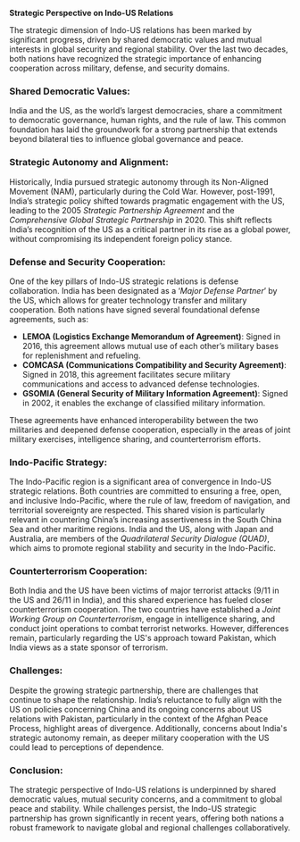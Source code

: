**Strategic Perspective on Indo-US Relations**

The strategic dimension of Indo-US relations has been marked by significant progress, driven by shared democratic values and mutual interests in global security and regional stability. Over the last two decades, both nations have recognized the strategic importance of enhancing cooperation across military, defense, and security domains.

### **Shared Democratic Values:**
India and the US, as the world’s largest democracies, share a commitment to democratic governance, human rights, and the rule of law. This common foundation has laid the groundwork for a strong partnership that extends beyond bilateral ties to influence global governance and peace.

### **Strategic Autonomy and Alignment:**
Historically, India pursued strategic autonomy through its Non-Aligned Movement (NAM), particularly during the Cold War. However, post-1991, India’s strategic policy shifted towards pragmatic engagement with the US, leading to the 2005 *Strategic Partnership Agreement* and the *Comprehensive Global Strategic Partnership* in 2020. This shift reflects India’s recognition of the US as a critical partner in its rise as a global power, without compromising its independent foreign policy stance.

### **Defense and Security Cooperation:**
One of the key pillars of Indo-US strategic relations is defense collaboration. India has been designated as a ‘*Major Defense Partner*’ by the US, which allows for greater technology transfer and military cooperation. Both nations have signed several foundational defense agreements, such as:
- **LEMOA (Logistics Exchange Memorandum of Agreement)**: Signed in 2016, this agreement allows mutual use of each other’s military bases for replenishment and refueling.
- **COMCASA (Communications Compatibility and Security Agreement)**: Signed in 2018, this agreement facilitates secure military communications and access to advanced defense technologies.
- **GSOMIA (General Security of Military Information Agreement)**: Signed in 2002, it enables the exchange of classified military information.

These agreements have enhanced interoperability between the two militaries and deepened defense cooperation, especially in the areas of joint military exercises, intelligence sharing, and counterterrorism efforts.

### **Indo-Pacific Strategy:**
The Indo-Pacific region is a significant area of convergence in Indo-US strategic relations. Both countries are committed to ensuring a free, open, and inclusive Indo-Pacific, where the rule of law, freedom of navigation, and territorial sovereignty are respected. This shared vision is particularly relevant in countering China’s increasing assertiveness in the South China Sea and other maritime regions. India and the US, along with Japan and Australia, are members of the *Quadrilateral Security Dialogue (QUAD)*, which aims to promote regional stability and security in the Indo-Pacific.

### **Counterterrorism Cooperation:**
Both India and the US have been victims of major terrorist attacks (9/11 in the US and 26/11 in India), and this shared experience has fueled closer counterterrorism cooperation. The two countries have established a *Joint Working Group on Counterterrorism*, engage in intelligence sharing, and conduct joint operations to combat terrorist networks. However, differences remain, particularly regarding the US's approach toward Pakistan, which India views as a state sponsor of terrorism.

### **Challenges:**
Despite the growing strategic partnership, there are challenges that continue to shape the relationship. India’s reluctance to fully align with the US on policies concerning China and its ongoing concerns about US relations with Pakistan, particularly in the context of the Afghan Peace Process, highlight areas of divergence. Additionally, concerns about India's strategic autonomy remain, as deeper military cooperation with the US could lead to perceptions of dependence.

### **Conclusion:**
The strategic perspective of Indo-US relations is underpinned by shared democratic values, mutual security concerns, and a commitment to global peace and stability. While challenges persist, the Indo-US strategic partnership has grown significantly in recent years, offering both nations a robust framework to navigate global and regional challenges collaboratively.